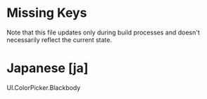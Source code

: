 # Missing Keys
Note that this file updates only during build processes and doesn't necessarily reflect the current state.

# Japanese [ja]
UI.ColorPicker.Blackbody  

